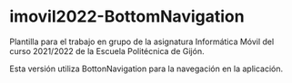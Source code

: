 # imovil2022-BottomNavigation

Plantilla para el trabajo en grupo de la asignatura Informática Móvil del curso 2021/2022 de la Escuela Politécnica de Gijón.

Esta versión utiliza BottonNavigation para la navegación en la aplicación.
